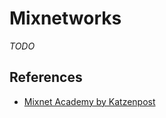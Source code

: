 # Mixnetworks

*TODO*

## References

* [Mixnet Academy by Katzenpost](https://katzenpost.mixnetworks.org/docs/mixnet_academy/syllabus.html)